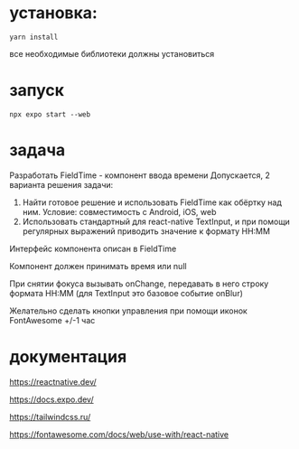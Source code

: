 # установка:

```
yarn install 
```

все необходимые библиотеки должны установиться

# запуск

```
npx expo start --web
```

# задача

Разработать FieldTime - компонент ввода времени
Допускается, 2 варианта решения задачи:

1) Найти готовое решение и использовать FieldTime как обёртку над ним.
   Условие: совместимость с Android, iOS, web
2) Использовать стандартный для react-native TextInput,
   и при помощи регулярных выражений приводить значение к формату HH:MM

Интерфейс компонента описан в FieldTime

Компонент должен принимать время или null

При снятии фокуса вызывать onChange,
передавать в него строку формата HH:MM (для TextInput это базовое событие onBlur)

Желательно сделать кнопки управления при помощи иконок FontAwesome +/-1 час

# документация

https://reactnative.dev/

https://docs.expo.dev/

https://tailwindcss.ru/

https://fontawesome.com/docs/web/use-with/react-native


